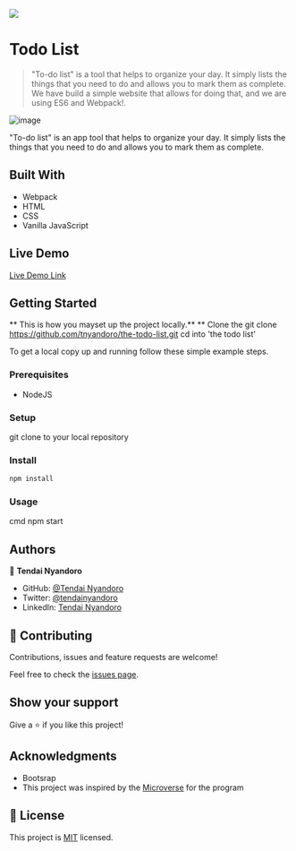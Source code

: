 ![](https://img.shields.io/badge/Microverse-blueviolet)

# Todo List

> "To-do list" is a tool that helps to organize your day. It simply lists the things that you need to do and allows you to mark them as complete. We have build a simple website that allows for doing that, and we are using ES6 and Webpack!.

![image](https://user-images.githubusercontent.com/30318155/126123840-6b1a2d4b-f9bf-4460-a58b-861e6298a499.png)

"To-do list" is an app tool that helps to organize your day. It simply lists the things that you need to do and allows you to mark them as complete.

## Built With

- Webpack
- HTML
- CSS
- Vanilla JavaScript

## Live Demo

[Live Demo Link](https://rawcdn.githack.com/tnyandoro/the-todo-list/feature/newinteractive-list/dist/index.html)


## Getting Started

** This is how you mayset up the project locally.**
** Clone the 
git clone https://github.com/tnyandoro/the-todo-list.git 
cd into 'the todo list' 



To get a local copy up and running follow these simple example steps.

### Prerequisites

- NodeJS

### Setup

git clone to your local repository
### Install

```cmd
npm install
```

### Usage

cmd
npm start


## Authors

👤 **Tendai Nyandoro**

- GitHub: [@Tendai Nyandoro](https://github.com/tnyandoro)
- Twitter: [@tendainyandoro](https://twitter.com/tendainyandoro)
- LinkedIn: [Tendai Nyandoro](https://www.linkedin.com/in/tendai-nyandoro/)

## 🤝 Contributing

Contributions, issues and feature requests are welcome!

Feel free to check the [issues page](https://github.com/tnyandoro/the-todo-list/issues).

## Show your support

Give a ⭐️ if you like this project!

## Acknowledgments

- Bootsrap
- This project was inspired by the [Microverse](https://www.microverse.org/) for the  program


## 📝 License


This project is [MIT](./MIT.md) licensed.
